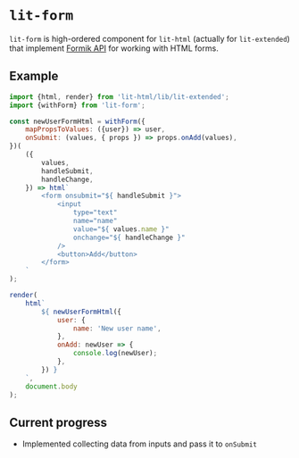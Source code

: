 # `lit-form`

`lit-form` is high-ordered component for `lit-html` (actually for `lit-extended`) that implement [Formik API](https://github.com/jaredpalmer/formik) for working with HTML forms.

## Example

```js
import {html, render} from 'lit-html/lib/lit-extended';
import {withForm} from 'lit-form';

const newUserFormHtml = withForm({
    mapPropsToValues: ({user}) => user,
    onSubmit: (values, { props }) => props.onAdd(values),
})(
    ({
        values,
        handleSubmit,
        handleChange,
    }) => html`
        <form onsubmit="${ handleSubmit }">
            <input
                type="text"
                name="name"
                value="${ values.name }"
                onchange="${ handleChange }"
            />
            <button>Add</button>
        </form>
    `
);

render(
    html`
        ${ newUserFormHtml({
            user: {
                name: 'New user name',
            },
            onAdd: newUser => {
                console.log(newUser);
            },
        }) }
    `,
    document.body
);
```

## Current progress

* Implemented collecting data from inputs and pass it to `onSubmit`

